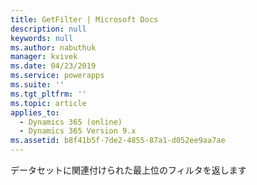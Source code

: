 ```yaml
---
title: GetFilter | Microsoft Docs
description: null
keywords: null
ms.author: nabuthuk
manager: kvivek
ms.date: 04/23/2019
ms.service: powerapps
ms.suite: ''
ms.tgt_pltfrm: ''
ms.topic: article
applies_to:
  - Dynamics 365 (online)
  - Dynamics 365 Version 9.x
ms.assetid: b8f41b5f-7de2-4855-87a1-d052ee9aa7ae
---
```


データセットに関連付けられた最上位のフィルタを返します